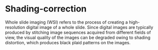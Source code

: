 # Shading-correction
Whole slide imaging (WSI) refers to the process of creating a high-resolution digital image
of a whole slide. Since digital images are typically produced by stitching image sequences acquired
from different fields of view, the visual quality of the images can be degraded owing to shading
distortion, which produces black plaid patterns on the images.
